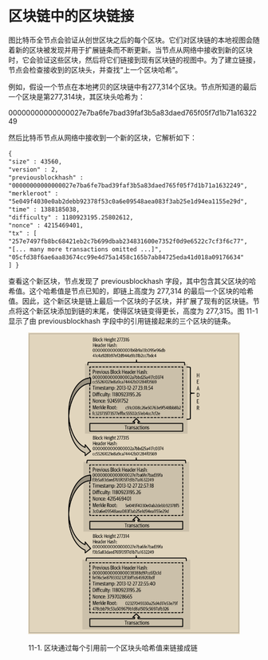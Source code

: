 # 区块链中的区块链接

图比特币全节点会验证从创世区块之后的每个区块。它们对区块链的本地视图会随着新的区块被发现并用于扩展链条而不断更新。当节点从网络中接收到新的区块时，它会验证这些区块，然后将它们链接到现有区块链的视图中。为了建立链接，节点会检查接收到的区块头，并查找“上一个区块哈希”。

例如，假设一个节点在本地拷贝的区块链中有277,314个区块。节点所知道的最后一个区块是第277,314块，其区块头哈希为：

00000000000000027e7ba6fe7bad39faf3b5a83daed765f05f7d1b71a1632249

然后比特币节点从网络中接收到一个新的区块，它解析如下：

```
{
"size" : 43560,
"version" : 2,
"previousblockhash" :
"00000000000000027e7ba6fe7bad39faf3b5a83daed765f05f7d1b71a1632249",
"merkleroot" :
"5e049f4030e0ab2debb92378f53c0a6e09548aea083f3ab25e1d94ea1155e29d",
"time" : 1388185038,
"difficulty" : 1180923195.25802612,
"nonce" : 4215469401,
"tx" : [
"257e7497fb8bc68421eb2c7b699dbab234831600e7352f0d9e6522c7cf3f6c77",
"[... many more transactions omitted ...]",
"05cfd38f6ae6aa83674cc99e4d75a1458c165b7ab84725eda41d018a09176634"
] }
```

查看这个新区块，节点发现了 previousblockhash 字段，其中包含其父区块的哈希值。这个哈希值是节点已知的，即链上高度为 277,314 的最后一个区块的哈希值。因此，这个新区块是链上最后一个区块的子区块，并扩展了现有的区块链。节点将这个新区块添加到链的末尾，使得区块链变得更长，高度为 277,315。图 11-1 显示了由 previousblockhash 字段中的引用链接起来的三个区块的链条。

<figure><img src="../.gitbook/assets/11.1.png" alt=""><figcaption><p> 11-1.  区块通过每个引用前一个区块头哈希值来链接成链</p></figcaption></figure>

